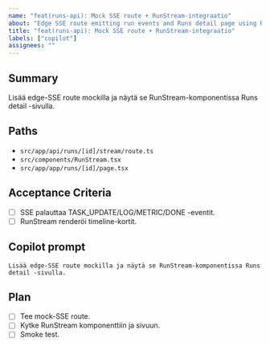 ```yaml
---
name: "feat(runs-api): Mock SSE route + RunStream-integraatio"
about: "Edge SSE route emitting run events and Runs detail page using RunStream"
title: "feat(runs-api): Mock SSE route + RunStream-integraatio"
labels: ["copilot"]
assignees: ""
---
```


## Summary
Lisää edge-SSE route mockilla ja näytä se RunStream-komponentissa Runs detail -sivulla.

## Paths
- `src/app/api/runs/[id]/stream/route.ts`
- `src/components/RunStream.tsx`
- `src/app/app/runs/[id]/page.tsx`

## Acceptance Criteria
- [ ] SSE palauttaa TASK_UPDATE/LOG/METRIC/DONE -eventit.
- [ ] RunStream renderöi timeline-kortit.

## Copilot prompt
```
Lisää edge-SSE route mockilla ja näytä se RunStream-komponentissa Runs detail -sivulla.
```

## Plan
- [ ] Tee mock-SSE route.
- [ ] Kytke RunStream komponenttiin ja sivuun.
- [ ] Smoke test.
